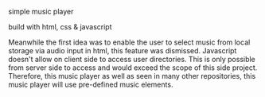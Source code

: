 simple music player

build with html, css & javascript

Meanwhile the first idea was to enable the user to select music from local storage via audio input in html, this feature was dismissed. Javascript doesn't allow on client side to access user directories. This is only possible from server side to access and would exceed the scope of this side project. Therefore, this music player as well as seen in many other repositories, this music player will use pre-defined music elements.